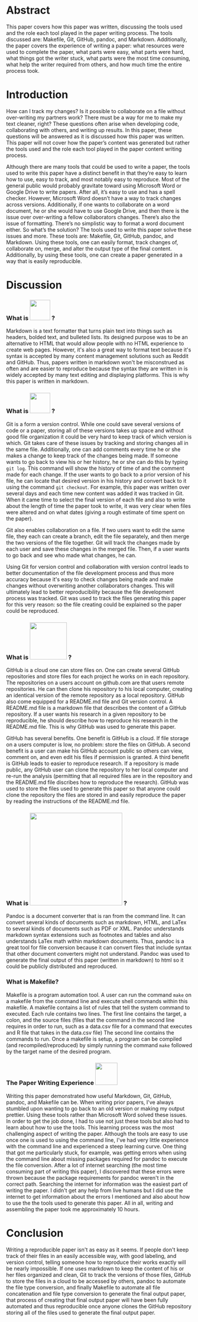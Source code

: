 # Abstract
This paper covers how this paper was written, discussing the tools used and the role each tool played in the paper writing process. The tools discussed are: Makefile, Git, GitHub, pandoc, and Markdown. Additionally, the paper covers the experience of writing a paper: what resources were used to complete the paper, what parts were easy, what parts were hard, what things got the writer stuck, what parts were the most time consuming, what help the writer required from others, and how much time the entire process took.

# Introduction

How can I track my changes? Is it possible to collaborate on a file without over-writing my partners work? There must be a way for me to make my text cleaner, right? These questions often arise when developing code, collaborating with others, and writing up results. In this paper, these questions will be answered as it is discussed how this paper was written. This paper will not cover how the paper’s content was generated but rather the tools used and the role each tool played in the paper content writing process. 

Although there are many tools that could be used to write a paper, the tools used to write this paper have a distinct benefit in that they’re easy to learn how to use, easy to track, and most notably easy to reproduce. Most of the general public would probably gravitate toward using Microsoft Word or Google Drive to write papers. After all, it’s easy to use and has a spell checker. However, Microsoft Word doesn’t have a way to track changes across versions. Additionally, if one wants to collaborate on a word document, he or she would have to use Google Drive, and then there is the issue over over-writing a fellow collaborators changes. There’s also the issue of formatting. There’s no simplistic way to format a word document either. So what’s the solution? The tools used to write this paper solve these issues and more. These tools are: Makefile, Git, GitHub, pandoc, and Markdown. Using these tools, one can easily format, track changes of, collaborate on, merge, and alter the output type of the final content. Additionally, by using these tools, one can create a paper generated in a way that is easily reproducible.

# Discussion

### What is <img src="./images/markdown-logo.png" width="55"> ?

Markdown is a text formatter that turns plain text into things such as headers, bolded text, and bulleted lists. Its designed purpose was to be an alternative to HTML that would allow people with no HTML experience to create web pages. However, it's also a great way to format text because it's syntax is accepted by many content management solutions such as Reddit and GitHub. Thus, papers written in markdown won't be misconstrued as often and are easier to reproduce because the syntax they are written in is widely accepted by many text editing and displaying platforms. This is why this paper is written in markdown.

### What is <img src="./images/git-logo.png" width="55"> ?

Git is a form a version control. While one could save several versions of code or a paper, storing all of these versions takes up space and without good file organization it could be very hard to keep track of which version is which. Git takes care of these issues by tracking and storing changes all in the same file. Additionally, one can add comments every time he or she makes a change to keep track of the changes being made. If someone wants to go back to view his or her history, he or she can do this by typing `git log`. This command will show the history of time of and the comment made for each change. If the user wants to go back to a prior version of his file, he can locate that desired version in his history and convert back to it using the command `git checkout`. For example, this paper was written over several days and each time new content was added it was tracked in Git. When it came time to select the final version of each file and also to write about the length of time the paper took to write, it was very clear when files were altered and on what dates (giving a rough estimate of time spent on the paper).

Git also enables collaboration on a file. If two users want to edit the same file, they each can create a branch, edit the file separately, and then merge the two versions of the file together. Git will track the changes made by each user and save these changes in the merged file. Then, if a user wants to go back and see who made what changes, he can.

Using Git for version control and collaboration with version control leads to better documentation of the file development process and thus more accuracy because it's easy to check changes being made and make changes without overwriting another collaborators changes. This will ultimately lead to better reproducibility because the file development process was tracked. Git was used to track the files generating this paper for this very reason: so the file creating could be explained so the paper could be reproduced.

### What is <img src="./images/github-logo.png" width="100"> ?

GitHub is a cloud one can store files on. One can create several GitHub repositories and store files for each project he works on in each repository. The repositories on a users account on github.com are that users remote repositories. He can then clone his repository to his local computer, creating an identical version of the remote repository as a local repository. GitHub also come equipped for a README.md file and Git version control. A README.md file is a markdown file that describes the content of a GitHub repository. If a user wants his research in a given repository to be reproducible, he should describe how to reproduce his research in the README.md file. This is why GitHub was used to generate this paper. 

GitHub has several benefits. One benefit is GitHub is a cloud. If file storage on a users computer is low, no problem: store the files on GitHub. A second benefit is a user can make his GitHub account public so others can view, comment on, and even edit his files if permission is granted. A third benefit is GitHub leads to easier to reproduce research. If a repository is made public, any GitHub user can clone the repository to her local computer and re-run the analysis (permitting that all required files are in the repository and the README.md file discribes how to reproduce the research). GitHub was used to store the files used to generate this paper so that anyone could clone the repository the files are stored in and easily reproduce the paper by reading the instructions of the README.md file.

### What is <img src="./images/pandoc-logo.png" width = "250"> ?

Pandoc is a document converter that is ran from the command line. It can convert several kinds of documents such as markdown, HTML, and LaTex to several kinds of documents such as PDF or XML. Pandoc understands markdown syntax extensions such as footnotes and tables and also understands LaTex math within markdown documents. Thus, pandoc is a great tool for file conversion because it can convert files that include syntax that other document converters might not understand. Pandoc was used to generate the final output of this paper (written in markdown) to html so it could be publicly distributed and reproduced.

### What is Makefile?

Makefile is a program automation tool. A user can run the command `make` on a makefile from the command line and execute shell commands within this makefile. A makefile contains a list of rules that tell the system command to executed. Each rule contains two lines. The first line contains the target, a colon, and the source files (files that the command in the second line requires in order to run, such as a data.csv file for a command that executes and R file that takes in the data.csv file) The second line contains the commands to run. Once a makefile is setup, a program can be compiled (and recompiled/reproduced) by simply running the command `make` followed by the target name of the desired program.

### The Paper Writing Experience <img src="./images/stat159-logo.png" width="60"> 

Writing this paper demonstrated how useful Markdown, Git, GitHub, pandoc, and Makefile can be. When writing prior papers, I've always stumbled upon wanting to go back to an old version or making my output prettier. Using these tools rather than Microsoft Word solved these issues. In order to get the job done, I had to use not just these tools but also had to learn about how to use the tools. This learning process was the most challenging aspect of writing the paper. Although the tools are easy to use once one is used to using the command line, I've had very little experience with the command line and experienced a steep learning curve. One thing that got me particularly stuck, for example, was getting errors when using the command line about missing packages required for pandoc to execute the file conversion. After a lot of internet searching (the most time consuming part of writing this paper), I discovered that these errors were thrown because the package requirements for pandoc weren't in the correct path. Searching the internet for information was the easiest part of writing the paper. I didn't get any help from live humans but I did use the internet to get information about the errors I mentioned and also about how to use the the tools used to generate this paper. All in all, writing and assembling the paper took me approximately 10 hours.

# Conclusion

Writing a reproducible paper isn't as easy as it seems. If people don't keep track of their files in an easily accessible way, with good labeling, and version control, telling someone how to reproduce their works exactly will be nearly impossible. If one uses markdown to keep the content of his or her files organized and clean, Git to track the versions of those files, GitHub to store the files in a cloud to be accessed by others, pandoc to automate the file type conversion, and finally Makefile to automate all file concatenation and file type conversion to generate the final output paper, that process of creating that final output paper will have been fully automated and thus reproducible once anyone clones the GitHub repository storing all of the files used to generate the final output paper.

